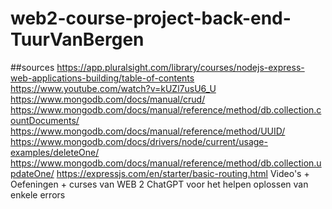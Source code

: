 # web2-course-project-back-end-TuurVanBergen

##sources
https://app.pluralsight.com/library/courses/nodejs-express-web-applications-building/table-of-contents
https://www.youtube.com/watch?v=kUZl7usU6_U
https://www.mongodb.com/docs/manual/crud/
https://www.mongodb.com/docs/manual/reference/method/db.collection.countDocuments/
https://www.mongodb.com/docs/manual/reference/method/UUID/
https://www.mongodb.com/docs/drivers/node/current/usage-examples/deleteOne/
https://www.mongodb.com/docs/manual/reference/method/db.collection.updateOne/
https://expressjs.com/en/starter/basic-routing.html
Video's + Oefeningen + curses van WEB 2
ChatGPT voor het helpen oplossen van enkele errors